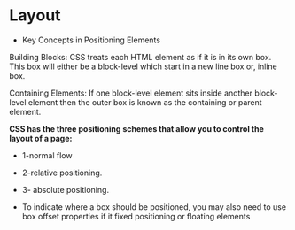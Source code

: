 # Layout

* Key Concepts in Positioning Elements

Building Blocks: CSS treats each HTML element as if it is in its own box. This box will either be a block-level which start in a new line box or, inline box. 

Containing Elements: If one block-level element sits inside another block-level element then the outer box is known as the containing or parent element.

**CSS has the three positioning schemes that allow you to control the layout of a page:**

* 1-normal flow

* 2-relative positioning.

* 3- absolute positioning.

* To indicate where a box should be positioned, you may also need to use box offset properties if it fixed positioning or floating elements